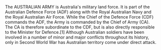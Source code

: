 The AUSTRALIAN ARMY is Australia's military land force. It is part of the Australian Defence Force (ADF) along with the Royal Australian Navy and the Royal Australian Air Force. While the Chief of the Defence Force (CDF) commands the ADF, the Army is commanded by the Chief of Army (CA). The CA is therefore subordinate to the CDF, but is also directly responsible to the Minister for Defence.[1] Although Australian soldiers have been involved in a number of minor and major conflicts throughout its history, only in Second World War has Australian territory come under direct attack.
